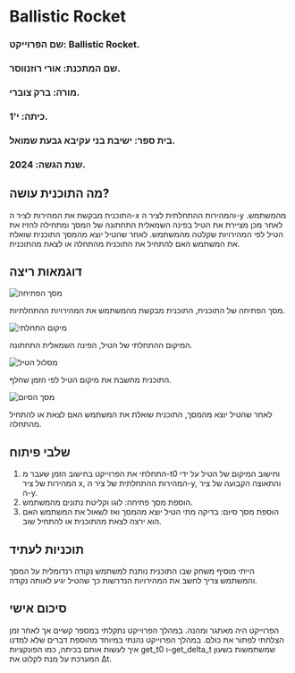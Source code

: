 # Ballistic Rocket


### שם הפרוייקט: Ballistic Rocket.
### שם המתכנת: אורי רוזנווסר.
### מורה: ברק צוברי.
### כיתה: י'1.
### בית ספר: ישיבת בני עקיבא גבעת שמואל.
### שנת הגשה: 2024.

## מה התוכנית עושה?

התוכנית מבקשת את המהירות לציר ה-x והמהירות ההתחלתית לציר ה-y מהמשתמש. לאחר מכן מציירת את הטיל בפינה השמאלית התחתונה של המסך ומתחילה להזיז את הטיל לפי המהירויות שקלטה מהמשתמש. לאחר שהטיל יוצא מהמסך התוכנית שואלת את המשתמש האם להתחיל את התוכנית מהתחלה או לצאת מהתוכנית.

## דוגמאות ריצה

![מסך הפתיחה](https://github.com/baraksu/balistic_rocket/assets/75470949/8b4e49be-3f55-4522-b841-a429cc4299d3)

מסך הפתיחה של התוכנית, התוכנית מבקשת מהמשתמש את המהירויות ההתחלתיות.

![מיקום התחלתי](https://github.com/baraksu/balistic_rocket/assets/75470949/5fdbd354-ba6e-466d-b00f-b2b1e1b524a9)

המיקום ההתחלתי של הטיל, הפינה השמאלית התחתונה.

![מסלול הטיל](https://github.com/baraksu/balistic_rocket/assets/75470949/4a9a62dc-05e7-4401-8c66-ac800f1ef6f4)

התוכנית מחשבת את מיקום הטיל לפי הזמן שחלף.

![מסך הסיום](https://github.com/baraksu/balistic_rocket/assets/75470949/ec65308d-1aaf-4679-b076-47f9f8671967)

לאחר שהטיל יוצא מהמסך, התוכנית שואלת את המשתמש האם לצאת או להתחיל מהתחלה.

## שלבי פיתוח

1. התחלתי את הפרוייקט בחישוב הזמן שעבר מ-t0 וחישוב המיקום של הטיל על ידי המהירות של ציר x, המהירות ההתחלתית של ציר ה-y, והתאוצה הקבועה של ציר ה-y.
2. הוספת מסך פתיחה: לוגו וקליטת נתונים מהמשתמש.
3. הוספת מסך סיום: בדיקה מתי הטיל יוצא מהמסך ואז לשאול את המשתמש האם הוא ירצה לצאת מהתוכנית או להתחיל שוב.

## תוכניות לעתיד
הייתי מוסיף משחק שבו התוכנית נותנת למשתמש נקודה רנדומלית על המסך והמשתמש צריך לחשב את המהירויות הנדרשות כך שהטיל יגיע לאותה נקודה.

## סיכום אישי
הפרוייקט היה מאתגר ומהנה. במהלך הפרוייקט נתקלתי במספר קשיים אך לאחר זמן הצלחתי לפתור את כולם. במהלך הפרוייקט נהנתי במיוחד מהוספת דברים שלא למדנו איך לעשות אותם בכיתה, כמו הפונקציות get_t0 ו-get_delta_t שמשתמשות בשעון המערכת על מנת לקלוט את Δt.
